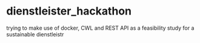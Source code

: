 # dienstleister_hackathon
trying to make use of docker, CWL and REST API as a feasibility study for a sustainable dienstleistr
